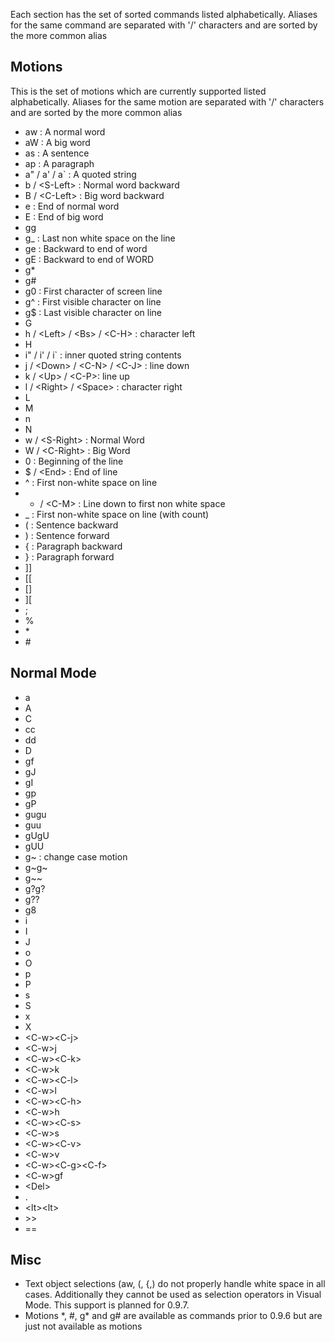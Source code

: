 Each section has the set of sorted commands listed alphabetically. Aliases for the same command are separated with '/' characters and are sorted by the more common alias

## Motions

This is the set of motions which are currently supported listed alphabetically. Aliases for the same motion are separated with '/' characters and are sorted by the more common alias

- aw : A normal word
- aW : A big word
- as : A sentence 
- ap : A paragraph 
- a" / a' / a` : A quoted string
- b / &lt;S-Left&gt; : Normal word backward
- B / &lt;C-Left&gt; : Big word backward  
- e : End of normal word
- E : End of big word 
- gg
- g_ : Last non white space on the line 
- ge : Backward to end of word
- gE : Backward to end of WORD
- g* 
- g# 
- g0 : First character of screen line
- g^ : First visible character on line
- g$ : Last visible character on line
- G 
- h / &lt;Left&gt; / &lt;Bs&gt; / &lt;C-H&gt; : character left
- H
- i" / i' / i` : inner quoted string contents
- j / &lt;Down&gt; / &lt;C-N&gt; / &lt;C-J&gt; : line down
- k / &lt;Up&gt; / &lt;C-P&gt;: line up
- l / &lt;Right&gt; / &lt;Space&gt; : character right
- L
- M
- n
- N
- w / &lt;S-Right&gt; : Normal Word 
- W / &lt;C-Right&gt; : Big Word
- 0 : Beginning of the line
- $ / &lt;End&gt; : End of line 
- ^ : First non-white space on line
- + / &lt;C-M&gt; : Line down to first non white space
- _ : First non-white space on line (with count)
- ( : Sentence backward 
- ) : Sentence forward 
- { : Paragraph backward
- } : Paragraph forward
- ]]
- [[
- []
- ][
- ; 
- %
- \* 
- \# 

## Normal Mode 

- a
- A
- C
- cc
- dd
- D
- gf
- gJ
- gI
- gp
- gP
- gugu
- guu
- gUgU
- gUU
- g~ : change case motion
- g~g~
- g~~
- g?g?
- g??
- g8
- i
- I
- J
- o
- O
- p
- P
- s
- S
- x
- X
- &lt;C-w&gt;&lt;C-j&gt;
- &lt;C-w&gt;j
- &lt;C-w&gt;&lt;C-k&gt;
- &lt;C-w&gt;k
- &lt;C-w&gt;&lt;C-l&gt;
- &lt;C-w&gt;l
- &lt;C-w&gt;&lt;C-h&gt;
- &lt;C-w&gt;h
- &lt;C-w&gt;&lt;C-s&gt;
- &lt;C-w&gt;s
- &lt;C-w&gt;&lt;C-v&gt;
- &lt;C-w&gt;v
- &lt;C-w&gt;&lt;C-g&gt;&lt;C-f&gt;
- &lt;C-w&gt;gf
- &lt;Del&gt;
- .
- &lt;lt&gt;&lt;lt&gt;
- &gt;&gt;
- ==

## Misc

- Text object selections (aw, (, {,) do not properly handle white space in all cases.  Additionally they cannot be used as selection operators in Visual Mode.  This support is planned for 0.9.7.  
- Motions \*, \#, g* and g# are available as commands prior to 0.9.6 but are just not available as motions








